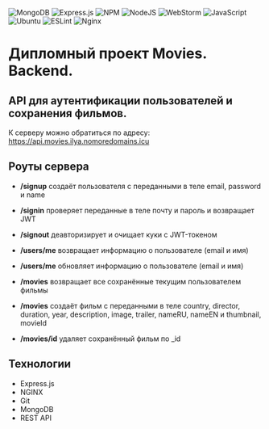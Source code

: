 ![MongoDB](https://img.shields.io/badge/MongoDB-%234ea94b.svg?style=for-the-badge&logo=mongodb&logoColor=white)
![Express.js](https://img.shields.io/badge/express.js-%23404d59.svg?style=for-the-badge&logo=express&logoColor=%2361DAFB)
![NPM](https://img.shields.io/badge/NPM-%23000000.svg?style=for-the-badge&logo=npm&logoColor=white)
![NodeJS](https://img.shields.io/badge/node.js-6DA55F?style=for-the-badge&logo=node.js&logoColor=white)
![WebStorm](https://img.shields.io/badge/webstorm-143?style=for-the-badge&logo=webstorm&logoColor=white&color=black)
![JavaScript](https://img.shields.io/badge/javascript-%23323330.svg?style=for-the-badge&logo=javascript&logoColor=%23F7DF1E)
![Ubuntu](https://img.shields.io/badge/Ubuntu-E95420?style=for-the-badge&logo=ubuntu&logoColor=white)
![ESLint](https://img.shields.io/badge/ESLint-4B3263?style=for-the-badge&logo=eslint&logoColor=white)
![Nginx](https://img.shields.io/badge/nginx-%23009639.svg?style=for-the-badge&logo=nginx&logoColor=white)

# Дипломный проект Movies. Backend. 

## API для аутентификации пользователей и сохранения фильмов.
К серверу можно обратиться по адресу:
https://api.movies.ilya.nomoredomains.icu

## Роуты сервера

- __/signup__ создаёт пользователя с переданными в теле
email, password и name 

- __/signin__ проверяет переданные в теле почту и пароль
и возвращает JWT
- __/signout__ деавторизирует и очищает куки с JWT-токеном

- __/users/me__ возвращает информацию о пользователе (email и имя)

- __/users/me__ обновляет информацию о пользователе (email и имя)

- __/movies__ возвращает все сохранённые текущим  пользователем фильмы

- __/movies__ создаёт фильм с переданными в теле
country, director, duration, year, description, image, trailer, nameRU, nameEN и thumbnail, movieId

- __/movies/id__ удаляет сохранённый фильм по _id

## Технологии
- Express.js
- NGINX
- Git
- MongoDB
- REST API

